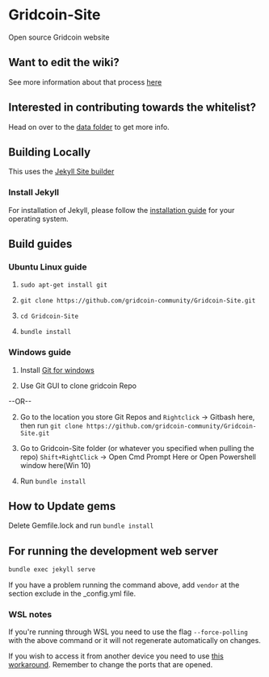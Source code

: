 # Gridcoin-Site

Open source Gridcoin website

## Want to edit the wiki?

See more information about that process [here](https://gridcoin.us/wiki/wiki-editing)

## Interested in contributing towards the whitelist?

Head on over to the [data folder](_data/) to get more info.

## Building Locally

This uses the [Jekyll Site builder](https://jekyllrb.com)

### Install Jekyll

For installation of Jekyll, please follow the [installation guide](https://jekyllrb.com/docs/installation/) for your operating system.

## Build guides

### Ubuntu Linux guide

1. `sudo apt-get install git`

2. `git clone https://github.com/gridcoin-community/Gridcoin-Site.git`

3. `cd Gridcoin-Site`

4. `bundle install`

### Windows guide

1. Install [Git for windows](https://git-scm.com/downloads)

2. Use Git GUI to clone gridcoin Repo

  --OR--

2. Go to the location you store Git Repos and `Rightclick` -> Gitbash here, then run  `git clone https://github.com/gridcoin-community/Gridcoin-Site.git`

3. Go to Gridcoin-Site folder (or whatever you specified when pulling the repo) `Shift+RightClick` -> Open Cmd Prompt Here or Open Powershell window here(Win 10)

4. Run `bundle install`

## How to Update gems

Delete Gemfile.lock and run `bundle install`

## For running the development web server

```sh
bundle exec jekyll serve
```

If you have a problem running the command above, add `vendor` at the section exclude in the _config.yml file.

### WSL notes

If you're running through WSL you need to use the flag `--force-polling` with the above command or it will not regenerate automatically on changes.

If you wish to access it from another device you need to use [this workaround](https://github.com/microsoft/WSL/issues/4150#issuecomment-504209723). Remember to change the ports that are opened.
